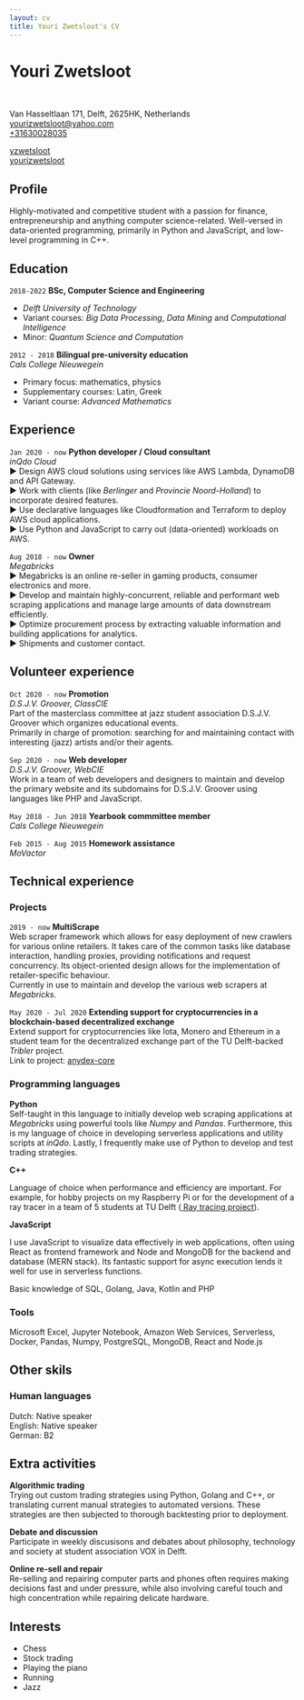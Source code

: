 ```yaml
---
layout: cv
title: Youri Zwetsloot's CV
---
```


# Youri Zwetsloot

<br>

<span><i class="fas fa-map-marker"></i> Van Hasseltlaan 171, Delft, 2625HK, Netherlands<br></span><span><i class="fas fa-envelope"></i><a href="mailto:yourizwetsloot@yahoo.com"> yourizwetsloot@yahoo.com</a></span><br><span><i class="fas fa-phone"></i><a href="tel:0630028035"> +31630028035 </a></span>

<div id="webaddress">
  <a href="https://github.com/yzwetsloot"><i class="fab fa-github"></i> yzwetsloot</a><br>
  <a href="https://linkedin.com/in/youri-zwetsloot-992b72176/"><i class="fab fa-linkedin-in"></i> yourizwetsloot</a>
</div>

## Profile

Highly-motivated and competitive student with a passion for finance, entrepreneurship and anything computer science-related. Well-versed in data-oriented programming, primarily in Python and JavaScript, and low-level programming in C++.

## Education

`2018-2022`
**BSc, Computer Science and Engineering**

- _Delft University of Technology_
- Variant courses: <em class="emph">Big Data Processing</em>, <em class="emph">Data Mining</em> and <em class="emph">Computational Intelligence</em>
- Minor: <em class="emph">Quantum Science and Computation</em>

`2012 - 2018`
**Bilingual pre-university education**<br>
_Cals College Nieuwegein_<br>

- Primary focus: mathematics, physics
- Supplementary courses: Latin, Greek
- Variant course: <em class="emph">Advanced Mathematics</em>

## Experience

`Jan 2020 - now`
**Python developer / Cloud consultant**<br>
_inQdo Cloud_<br>
&#9658; Design AWS cloud solutions using services like AWS Lambda, DynamoDB and API Gateway.<br>
&#9658; Work with clients (like <em class="emph">Berlinger</em> and <em class="emph">Provincie Noord-Holland</em>) to incorporate desired features.<br>
&#9658; Use declarative languages like Cloudformation and Terraform to deploy AWS cloud applications.<br>
&#9658; Use Python and JavaScript to carry out (data-oriented) workloads on AWS.<br>

`Aug 2018 - now`
**Owner**<br>
_Megabricks_<br>
&#9658; Megabricks is an online re-seller in gaming products, consumer electronics and more.<br>
&#9658; Develop and maintain highly-concurrent, reliable and performant web scraping applications and manage large amounts of data downstream efficiently.<br>
&#9658; Optimize procurement process by extracting valuable information and building applications for analytics.<br>
&#9658; Shipments and customer contact.

## Volunteer experience

`Oct 2020 - now`
**Promotion**<br>
_D.S.J.V. Groover, ClassCIE_<br>
Part of the masterclass committee at jazz student association D.S.J.V. Groover which organizes educational events.<br>
Primarily in charge of promotion: searching for and maintaining contact with interesting (jazz) artists and/or their agents.<br>

`Sep 2020 - now`
**Web developer**<br>
_D.S.J.V. Groover, WebCIE_<br>
Work in a team of web developers and designers to maintain and develop the primary website and its subdomains for D.S.J.V. Groover using languages like PHP and JavaScript.

`May 2018 - Jun 2018`
**Yearbook commmittee member**<br>
_Cals College Nieuwegein_<br>

`Feb 2015 - Aug 2015`
**Homework assistance**<br>
_MoVactor_<br>

## Technical experience

### Projects

`2019 - now`
**MultiScrape**<br>
Web scraper framework which allows for easy deployment of new crawlers for various online retailers. It takes care of the common tasks like database interaction, handling proxies, providing notifications and request concurrency. Its object-oriented design allows for the implementation of retailer-specific behaviour.<br>
Currently in use to maintain and develop the various web scrapers at <em class="emph">Megabricks</em>.

`May 2020 - Jul 2020`
**Extending support for cryptocurrencies in a<br> blockchain-based decentralized exchange**<br>
Extend support for cryptocurrencies like Iota, Monero and Ethereum in a student team for the decentralized exchange part of the TU Delft-backed <em class="emph">Tribler</em> project.<br>
Link to project: <a href="https://github.com/Tribler/anydex-core/pull/44"><i class="fab fa-github"></i> anydex-core</a><br>

### Programming languages

**Python**<br>
Self-taught in this language to initially develop web scraping applications at <em class="emph">Megabricks</em> using powerful tools like <em class="emph">Numpy</em> and <em class="emph">Pandas</em>. Furthermore, this is my language of choice in developing serverless applications and utility scripts at <em class="emph">inQdo</em>. Lastly, I frequently make use of Python to develop and test trading strategies.<br>

<p class="with-note"><strong>C++</strong></p>
Language of choice when performance and efficiency are important. For example, for hobby projects on my Raspberry Pi or for the development of a ray tracer in a team of 5 students at TU Delft (<a href="https://github.com/jonay2000/raytracing-project"><i class="fab fa-github"></i> Ray tracing project</a>).

<p class="with-note"><strong>JavaScript</strong></p>
I use JavaScript to visualize data effectively in web applications, often using React as frontend framework and Node and MongoDB for the backend and database (MERN stack). Its fantastic support for async execution lends it well for use in serverless functions.<br>
<!-- <p class="note">&nbsp;Graaf is a high-performance web scraper for creating and visualizing a&nbsp;serializable graph of the Internet</p> -->

Basic knowledge of SQL, Golang, Java, Kotlin and PHP

### Tools

Microsoft Excel, Jupyter Notebook, Amazon Web Services, Serverless, Docker, Pandas, Numpy, PostgreSQL, MongoDB, React and Node.js

## Other skils

### Human languages

Dutch: Native speaker<br>
English: Native speaker<br>
German: B2<br>

## Extra activities

**Algorithmic trading**<br>
Trying out custom trading strategies using Python, Golang and C++, or translating current manual strategies to automated versions. These strategies are then subjected to thorough backtesting prior to deployment.<br>

**Debate and discussion**<br>
Participate in weekly discusisons and debates about philosophy, technology and society at student association VOX in Delft. 

**Online re-sell and repair**<br>
Re-selling and repairing computer parts and phones often requires making decisions fast and under pressure, while also involving careful touch and high concentration while repairing delicate hardware.<br>

## Interests

<ul class="interests">
  <li>Chess</li>
  <li>Stock trading</li>
  <li>Playing the piano</li>
  <li>Running</li>
  <li>Jazz</li>
</ul>

```

```
